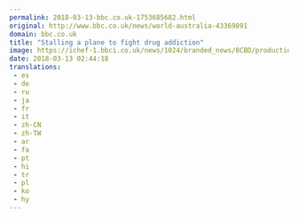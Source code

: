 ```yaml
---
permalink: 2018-03-13-bbc.co.uk-1753685682.html
original: http://www.bbc.co.uk/news/world-australia-43369891
domain: bbc.co.uk
title: "Stalling a plane to fight drug addiction"
image: https://ichef-1.bbci.co.uk/news/1024/branded_news/8CBD/production/_100392063_p060w627.jpg
date: 2018-03-13 02:44:18
translations: 
 - es
 - de
 - ru
 - ja
 - fr
 - it
 - zh-CN
 - zh-TW
 - ar
 - fa
 - pt
 - hi
 - tr
 - pl
 - ko
 - hy
---
```


